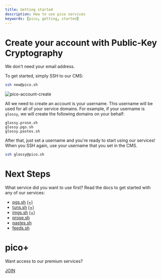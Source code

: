 ```yaml
---
title: Getting started
description: How to use pico services 
keywords: [pico, getting, started]
---
```


# Create your account with Public-Key Cryptography

We don't need your email address.

To get started, simply SSH to our CMS:

```bash
ssh new@pico.sh
```

![pico-account-create](https://hey.imgs.sh/pico-account-create.png)

All we need to create an account is your username. This username will be used
for all of your service domains. For example, if your username is `glossy`, we
will create the following domains on your behalf:

```
glossy.prose.sh
glossy.pgs.sh
glossy.pastes.sh
```

After that, just set a username and you're ready to start using our services!
When you SSH again, use your username that you set in the CMS.

```bash
ssh glossy@pico.sh
```

# Next Steps

What service did you want to use first? Read the docs to get started with any of
our services:

- [pgs.sh](/pgs) <a href="/plus" class="link-alt-hover">(+)</a>
- [tuns.sh](/tuns) <a href="/plus" class="link-alt-hover">(+)</a>
- [imgs.sh](/imgs) <a href="/plus" class="link-alt-hover">(+)</a>
- [prose.sh](/prose)
- [pastes.sh](/pastes)
- [feeds.sh](/feeds)

# pico+

Want access to our premium services?

<a href="/plus" class="btn-link">JOIN</a>

